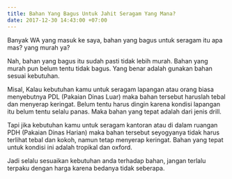 ```yaml
---
title: Bahan Yang Bagus Untuk Jahit Seragam Yang Mana?
date: 2017-12-30 14:43:00 +07:00
---
```


Banyak WA yang masuk ke saya, bahan yang bagus untuk seragam itu apa mas? yang murah ya?

Nah, bahan yang bagus itu sudah pasti tidak lebih murah. Bahan yang murah pun belum tentu tidak bagus. Yang benar adalah gunakan bahan sesuai kebutuhan.

Misal, Kalau kebutuhan kamu untuk seragam lapangan atau orang biasa menyebutnya PDL (Pakaian Dinas Luar) maka bahan tersebut haruslah tebal dan menyerap keringat. Belum tentu harus dingin karena kondisi lapangan itu belum tentu selalu panas. Maka bahan yang tepat adalah dari jenis drill.

Tapi jika kebutuhan kamu untuk seragam kantoran atau di dalam ruangan PDH (Pakaian Dinas Harian) maka bahan tersebut seyogyanya tidak harus terlihat tebal dan kokoh, namun tetap menyerap keringat. Bahan yang tepat untuk kondisi ini adalah tropikal dan oxford.

Jadi selalu sesuaikan kebutuhan anda terhadap bahan, jangan terlalu terpaku dengan harga karena bedanya tidak seberapa.